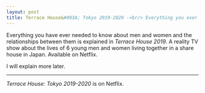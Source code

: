 ```yaml
---
layout: post
title: Terrace House&#003A; Tokyo 2019-2020 -<br/> Everything you ever needed to know about men and women. 
---
```


Everything you have ever needed to know about men and women and the relationships between them is explained in 
_Terrace House 2019_.  A reality TV show about the lives of 6 young men and women living together in a share
house in Japan.   Available on Netflix.

I will explain more later.

----
 
_Terrace House: Tokyo 2019-2020_ is on Netflix.
